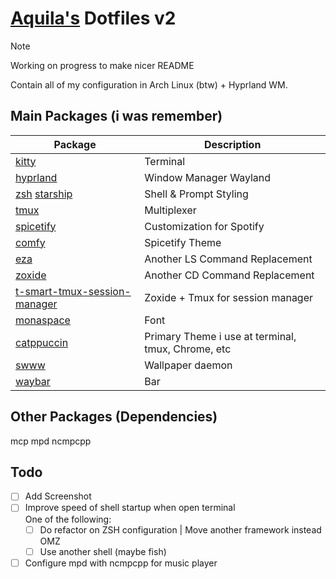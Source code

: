 # [Aquila's](https://github.com/rizkyilhampra) Dotfiles v2

> [!NOTE] 
> Working on progress to make nicer README

Contain all of my configuration in Arch Linux (btw) + Hyprland WM.

## Main Packages (i was remember)
| Package | Description |
| --- | --- |
| [kitty](https://sw.kovidgoyal.net/kitty/) | Terminal |
| [hyprland](https://sw.kovidgoyal.net/kitty/) | Window Manager Wayland |
| [zsh](https://zsh.sourceforge.io/) [starship](https://starship.rs) | Shell & Prompt Styling |      
| [tmux](https://github.com/tmux/tmux/wiki) | Multiplexer |
| [spicetify](https://spicetify.app/) | Customization for Spotify |
| [comfy](https://github.com/Comfy-Themes/Spicetify) | Spicetify Theme |
| [eza](https://github.com/eza-community/eza) | Another LS Command Replacement |
| [zoxide](https://github.com/ajeetdsouza/zoxide) | Another CD Command Replacement |
| [t-smart-tmux-session-manager](https://github.com/joshmedeski/t-smart-tmux-session-manager) | Zoxide + Tmux for session manager |
| [monaspace](https://monaspace.githubnext.com/) | Font |
| [catppuccin](https://github.com/catppuccin/catppuccin) | Primary Theme i use at terminal, tmux, Chrome, etc |
| [swww](https://github.com/LGFae/swww) | Wallpaper daemon |
| [waybar](https://github.com/Alexays/Waybar) | Bar |

## Other Packages (Dependencies)
mcp mpd ncmpcpp

## Todo
- [ ] Add Screenshot
- [ ] Improve speed of shell startup when open terminal
    <br>
    One of the following:
    - [ ] Do refactor on ZSH configuration | Move another framework instead OMZ
    - [ ] Use another shell (maybe fish)
- [ ] Configure mpd with ncmpcpp for music player

